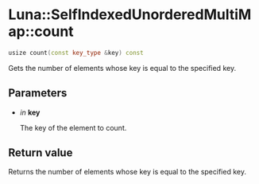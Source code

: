 # Luna::SelfIndexedUnorderedMultiMap::count

```c++
usize count(const key_type &key) const
```

Gets the number of elements whose key is equal to the specified key. 



## Parameters
* *in* **key**

    The key of the element to count. 

## Return value
Returns the number of elements whose key is equal to the specified key. 

